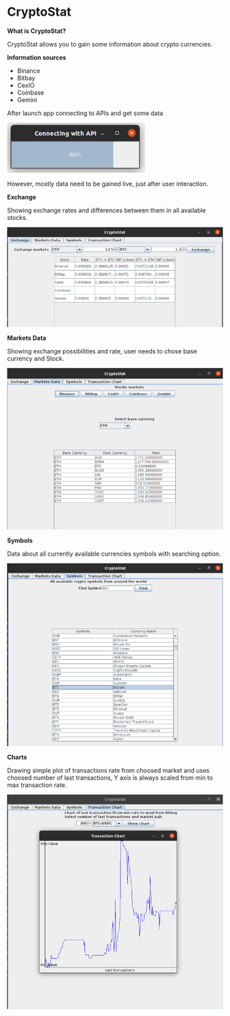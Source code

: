 # CryptoStat

**What is CryptoStat?**

CryptoStat allows you to gain some information about crypto currencies.

**Information sources**

* Binance
* Bitbay
* CexIO
* Coinbase
* Gemini

After launch app connecting to APIs and get some data

![alt text](https://github.com/xsanm/CryptoStat/blob/main/pics/loading.png)

However, mostly data need to be gained live, just after user interaction.

**Exchange**

Showing exchange rates and differences between them in all available stocks.

![alt text](https://github.com/xsanm/CryptoStat/blob/main/pics/exchange.png)

**Markets Data**

Showing exchange possibilities and rate, user needs to chose base currency and Stock.

![alt text](https://github.com/xsanm/CryptoStat/blob/main/pics/markets.png)

**Symbols**

Data about all currently available currencies symbols with searching option.

![alt text](https://github.com/xsanm/CryptoStat/blob/main/pics/symbols.png)

**Charts**

Drawing simple plot of transactions rate from choosed market and uses choosed number of last transactions, Y axis is always scaled from min to max transaction rate.

![alt text](https://github.com/xsanm/CryptoStat/blob/main/pics/chart.png)

